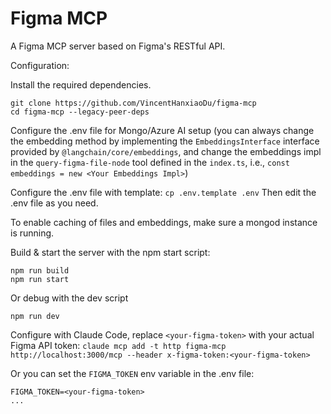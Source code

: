 # Figma MCP

A Figma MCP server based on Figma's RESTful API.

Configuration:

Install the required dependencies.
```
git clone https://github.com/VincentHanxiaoDu/figma-mcp
cd figma-mcp --legacy-peer-deps
```

Configure the .env file for Mongo/Azure AI setup (you can always change the embedding method by implementing the `EmbeddingsInterface` interface provided by `@langchain/core/embeddings`, and change the embeddings impl in the `query-figma-file-node` tool defined in the `index.ts`, i.e., `const embeddings = new <Your Embeddings Impl>`)

Configure the .env file with template:
`cp .env.template .env`
Then edit the .env file as you need.

To enable caching of files and embeddings, make sure a mongod instance is running.

Build & start the server with the npm start script:
```
npm run build
npm run start
```

Or debug with the dev script
```
npm run dev
```

Configure with Claude Code, replace `<your-figma-token>` with your actual Figma API token:
`claude mcp add -t http figma-mcp http://localhost:3000/mcp --header x-figma-token:<your-figma-token>`

Or you can set the `FIGMA_TOKEN` env variable in the .env file:
```
FIGMA_TOKEN=<your-figma-token>
...
```